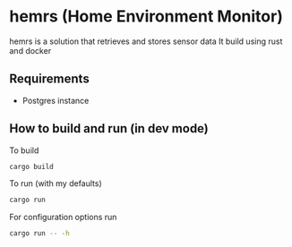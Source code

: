# hemrs (Home Environment Monitor)

hemrs is a solution that retrieves and stores sensor data
It build using rust and docker

## Requirements

* Postgres instance

## How to build and run (in dev mode)

To build
```sh
cargo build
```

To run (with my defaults)
```sh
cargo run
```

For configuration options run
```sh
cargo run -- -h
```
